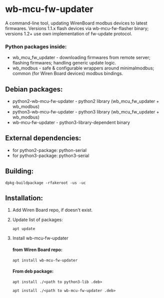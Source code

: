# wb-mcu-fw-updater
A command-line tool, updating WirenBoard modbus devices to latest firmwares. Versions 1.1.x flash devices via wb-mcu-fw-flasher binary; versions 1.2+ use own implementation of fw-update protocol.

### Python packages inside:
* wb_mcu_fw_updater - downloading firmwares from remote server; flashing firmwares; handling generic update logic.
* wb_modbus - safe & configurable wrappers around minimalmodbus; common (for Wiren Board devices) modbus bindings.

## Debian packages:
* python2-wb-mcu-fw-updater - python2 library (wb_mcu_fw_updater + wb_modbus)
* python3-wb-mcu-fw-updater - python3 library (wb_mcu_fw_updater + wb_modbus)
* wb-mcu-fw-updater - python3-library-dependent binary

## External dependencies:
* for python2-package: python-serial
* for python3-package: python3-serial

## Building:
`dpkg-buildpackage -rfakeroot -us -uc`

## Installation:
1. Add Wiren Board repo, if doesn't exist.
2. Update list of packages:

    `apt update`
3. Install wb-mcu-fw-updater

    #### from Wiren Board repo:

    `apt install wb-mcu-fw-updater`

    #### From deb package:

    `apt install ./<path to python3-lib .deb>`

    `apt install ./<path to wb-mcu-fw-updater .deb>`
